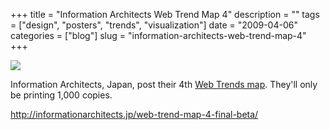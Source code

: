 +++
title = "Information Architects Web Trend Map 4"
description = ""
tags = ["design", "posters", "trends", "visualization"]
date = "2009-04-06"
categories = ["blog"]
slug = "information-architects-web-trend-map-4"
+++



  <div class="notebook-screenshot"><a href="http://informationarchitects.jp/web-trend-map-4-final-beta/"><img src="//media.konigi.com/notebook/iajp-webtrendmap-4.jpg" class="notebook-image" /></a></div><p>Information Architects, Japan, post their 4th <a href="http://informationarchitects.jp/web-trend-map-4-final-beta/">Web Trends map</a>. They'll only be printing 1,000 copies.</p>
    
  <a href="http://informationarchitects.jp/web-trend-map-4-final-beta/">http://informationarchitects.jp/web-trend-map-4-final-beta/</a>
